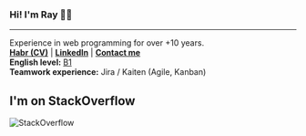 ### Hi! I'm Ray 👋✨
***

Experience in web programming for over +10 years.
<br />
**[Habr (CV)](https://career.habr.com/isolution666)** |
**[LinkedIn](https://www.linkedin.com/in/inc-defina/)** | 
**[Сontact me](https://solutions-dev.netlify.app)**
<br />
**English level:** [B1](https://www.efset.org/ru/cefr/b1/)
<br />
**Teamwork experience:**  Jira / Kaiten (Agile, Kanban) 

## I'm on StackOverflow

![StackOverflow](https://github-readme-stackoverflow.vercel.app/?userID=13095882&theme=dark)
